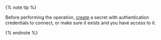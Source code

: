 {% note tip %}

Before performing the operation, [create](../syntax/create-object-type-secret.md) a secret with authentication credentials to connect, or make sure it exists and you have access to it.

{% endnote %}
